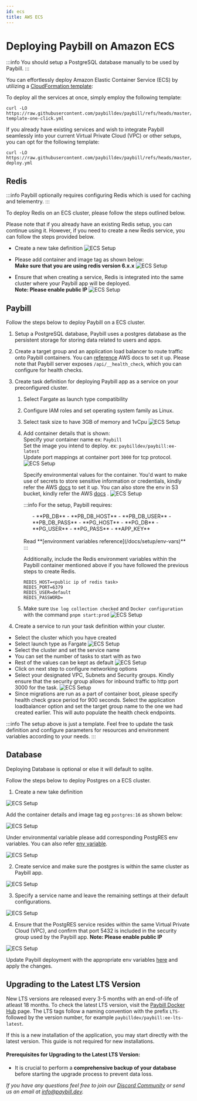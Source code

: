 ```yaml
---
id: ecs
title: AWS ECS
---
```


# Deploying Paybill on Amazon ECS

:::info
You should setup a PostgreSQL database manually to be used by Paybill.
:::

You can effortlessly deploy Amazon Elastic Container Service (ECS) by utilizing a [CloudFormation template](https://aws.amazon.com/cloudformation/):

To deploy all the services at once, simply employ the following template:

```
curl -LO https://raw.githubusercontent.com/paybilldev/paybill/refs/heads/master/deploy/cloudformation/Cloudfomation-template-one-click.yml
```

If you already have existing services and wish to integrate Paybill seamlessly into your current Virtual Private Cloud (VPC) or other setups, you can opt for the following template:

```
curl -LO https://raw.githubusercontent.com/paybilldev/paybill/refs/heads/master/deploy/cloudformation/Cloudformation-deploy.yml
```

<div style={{paddingTop:'24px'}}>

## Redis

:::info
Paybill optionally requires configuring Redis which is used for caching and telementry.
:::

To deploy Redis on an ECS cluster, please follow the steps outlined below.

Please note that if you already have an existing Redis setup, you can continue using it. However, if you need to create a new Redis service, you can follow the steps provided below.

- Create a new take definition
  <img className="screenshot-full" src="/img/setup/ecs/ecs-1.png" alt="ECS Setup" />

- Please add container and image tag as shown below: <br/>
  **Make sure that you are using redis version 6.x.x**
  <img className="screenshot-full" src="/img/setup/ecs/ecs-2.png" alt="ECS Setup" />

- Ensure that when creating a service, Redis is integrated into the same cluster where your Paybill app will be deployed. <br/>
  **Note: Please enable public IP**
  <img className="screenshot-full" src="/img/setup/ecs/ecs-3.png" alt="ECS Setup" />

</div>

<div style={{paddingTop:'24px'}}>

## Paybill

Follow the steps below to deploy Paybill on a ECS cluster.

1. Setup a PostgreSQL database, Paybill uses a postgres database as the persistent storage for storing data related to users and apps.
2. Create a target group and an application load balancer to route traffic onto Paybill containers. You can [reference](https://docs.aws.amazon.com/AmazonECS/latest/userguide/create-application-load-balancer.html) AWS docs to set it up. Please note that Paybill server exposes `/api/__health_check`, which you can configure for health checks.
3. Create task definition for deploying Paybill app as a service on your preconfigured cluster.

   1. Select Fargate as launch type compatibility
   2. Configure IAM roles and set operating system family as Linux.
   3. Select task size to have 3GB of memory and 1vCpu
      <img className="screenshot-full" src="/img/setup/ecs/ecs-4.png" alt="ECS Setup" />
   4. Add container details that is shown: <br/>
      Specify your container name ex: `Paybill` <br/>
      Set the image you intend to deploy. ex: `paybilldev/paybill:ee-latest` <br/>
      Update port mappings at container port `3000` for tcp protocol.
      <img className="screenshot-full" src="/img/setup/ecs/ecs-5.png" alt="ECS Setup" />

      Specify environmental values for the container. You'd want to make use of secrets to store sensitive information or credentials, kindly refer the AWS [docs](https://docs.aws.amazon.com/AmazonECS/latest/developerguide/specifying-sensitive-data-secrets.html) to set it up. You can also store the env in S3 bucket, kindly refer the AWS [docs](https://docs.aws.amazon.com/AmazonECS/latest/developerguide/taskdef-envfiles.html) .
      <img className="screenshot-full" src="/img/setup/ecs/ecs-6.png" alt="ECS Setup" />

      :::info
      For the setup, Paybill requires:
       <ul> 
       - **PB_DB** 
       - **PB_DB_HOST**
       - **PB_DB_USER**
       - **PB_DB_PASS**
       - **PG_HOST**
       - **PG_DB**
       - **PG_USER**
       - **PG_PASS**
       - **APP_KEY** 
       </ul>
       <br/>
       Read **[environment variables reference](/docs/setup/env-vars)**
       :::

      Additionally, include the Redis environment variables within the Paybill container mentioned above if you have followed the previous steps to create Redis.

      ```
      REDIS_HOST=<public ip of redis task>
      REDIS_PORT=6379
      REDIS_USER=default
      REDIS_PASSWORD=
      ```

   5. Make sure `Use log collection checked` and `Docker configuration` with the command `pnpm start:prod`
      <img className="screenshot-full" src="/img/setup/ecs/ecs-8.png" alt="ECS Setup" />

4. Create a service to run your task definition within your cluster.

- Select the cluster which you have created
- Select launch type as Fargate
  <img className="screenshot-full" src="/img/setup/ecs/ecs-9.png" alt="ECS Setup" />
- Select the cluster and set the service name
- You can set the number of tasks to start with as two
- Rest of the values can be kept as default
  <img className="screenshot-full" src="/img/setup/ecs/ecs-10.png" alt="ECS Setup" />
- Click on next step to configure networking options
- Select your designated VPC, Subnets and Security groups. Kindly ensure that the security group allows for inbound traffic to http port 3000 for the task.
  <img className="screenshot-full" src="/img/setup/ecs/ecs-11.png" alt="ECS Setup" />
- Since migrations are run as a part of container boot, please specify health check grace period for 900 seconds. Select the application loadbalancer option and set the target group name to the one we had created earlier. This will auto populate the health check endpoints.

:::info
The setup above is just a template. Feel free to update the task definition and configure parameters for resources and environment variables according to your needs.
:::

</div>

<div style={{paddingTop:'24px'}}>

## Database

Deploying Database is optional or else it will default to sqlite.

Follow the steps below to deploy Postgres on a ECS cluster.

1. Create a new take definition

  <div style={{textAlign: 'center'}}>

  <img className="screenshot-full" src="/img/setup/ecs/ecs-12.png" alt="ECS Setup" />

  </div>
  
  Add the container details and image tag eg `postgres:16` as shown below:

  <div style={{textAlign: 'center'}}>

  <img className="screenshot-full" src="/img/setup/ecs/ecs-13.png" alt="ECS Setup" />

  </div>
  
  Under environmental variable please add corresponding PostgRES env variables. You can also refer [env variable](/docs/setup/env-vars#paybill-database).

  <div style={{textAlign: 'center'}}>

  <img className="screenshot-full" src="/img/setup/ecs/ecs-14.png" alt="ECS Setup" />

  </div>

2. Create service and make sure the postgres is within the same cluster as Paybill app.

  <div style={{textAlign: 'center'}}>

  <img className="screenshot-full" src="/img/setup/ecs/ecs-15.png" alt="ECS Setup" />

  </div>

3. Specify a service name and leave the remaining settings at their default configurations.

  <div style={{textAlign: 'center'}}>

  <img className="screenshot-full" src="/img/setup/ecs/ecs-16.png" alt="ECS Setup" />

  </div>

4. Ensure that the PostgRES service resides within the same Virtual Private Cloud (VPC), and confirm that port 5432 is included in the security group used by the Paybill app. **Note: Please enable public IP**

  <div style={{textAlign: 'center'}}>

  <img className="screenshot-full" src="/img/setup/ecs/ecs-17.png" alt="ECS Setup" />

  </div>

Update Paybill deployment with the appropriate env variables [here](/docs/setup/env-vars#paybill-database) and apply the changes.

</div>

## Upgrading to the Latest LTS Version

New LTS versions are released every 3-5 months with an end-of-life of atleast 18 months. To check the latest LTS version, visit the [Paybill Docker Hub](https://hub.docker.com/r/paybilldev/paybill/tags) page. The LTS tags follow a naming convention with the prefix `LTS-` followed by the version number, for example `paybilldev/paybill:ee-lts-latest`.

If this is a new installation of the application, you may start directly with the latest version. This guide is not required for new installations.

#### Prerequisites for Upgrading to the Latest LTS Version:

- It is crucial to perform a **comprehensive backup of your database** before starting the upgrade process to prevent data loss.

_If you have any questions feel free to join our [Discord Community](https://discord.gg/v9rYchap) or send us an email at info@paybill.dev._